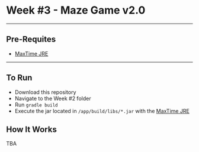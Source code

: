 # Week #3 - Maze Game v2.0
---

## Pre-Requites
- [MaxTime JRE](https://github.com/MaxineToTheStars/MaxTime-JRE)
---

## To Run
- Download this repository
- Navigate to the Week #2 folder
- Run ``gradle build``
- Execute the jar located in ``/app/build/libs/*.jar`` with the [MaxTime JRE](https://github.com/MaxineToTheStars/MaxTime-JRE)

## How It Works
TBA